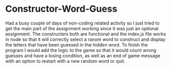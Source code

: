 # Constructor-Word-Guess

Had a busy couple of days of non-coding related activity so I just tried to get the main part of the assignment working since it was just an optional assignment. The constructers both are functional and the index.js file works in node so that it will correctly select a ranom word to construct and display the letters that have been guessed in the hidden word. To finish the program I would add the logic to the game so that it would count wrong guesses and have a losing condition, as well as an end of game message with an option to restart with a new random word or quit.
